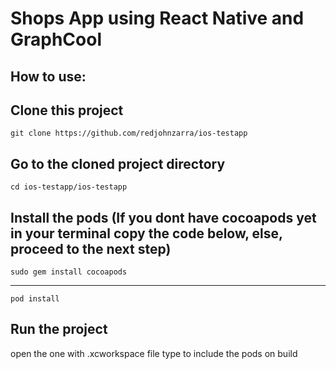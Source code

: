 Shops App using React Native and GraphCool
==========================================

How to use:
-----------

Clone this project
------------------
```
git clone https://github.com/redjohnzarra/ios-testapp
```
Go to the cloned project directory
------------------------
```
cd ios-testapp/ios-testapp
```
Install the pods
(If you dont have cocoapods yet in your terminal copy the code below, else, proceed to the next step)
--------------------
```
sudo gem install cocoapods
```
--------------------
```
pod install
```
Run the project
---------------
open the one with .xcworkspace file type to include the pods on build
